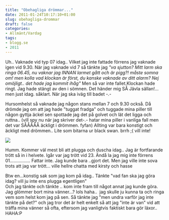 ```yaml
---
title: "Obehagliga drömmar..."
date: 2011-01-24T10:17:10+01:00
slug: obehagliga-drommar
draft: false
categories:
- Allmänt/Vardag
tags:
- blogg.se
- 2011
---
```

Uh.. Vaknade vid typ 07 idag.. Vilket jag inte fattade förrens jag vaknade igen vid 9.30. När jag vaknade vid 7 så tänkte jag _"va sjutton? Mitt larm ska ringa 06.45, nu vaknar jag INNAN larmet gått och är pigg?! måste somna om! men kolla vad klockan är först, du kanske vaknade av ditt alarm? Nej omöjligt.. det hade jag kommit ihåg"_ Men så var inte fallet.Klockan hade ringt. Jag hade stängt av den i sömnen. Det händer mig SÅ Jävla sällan!... men just idag. såklart. När jag ska iväg till badet -.-  
  
  
Hursomhelst så vaknade jag någon stans mellan 7 och 9.30 också. Då drömde jag om att jag hade "tuggat fradga" och tuggade mina piller till någon gyttja äckel sen spottade jag det på golvet och lät det ligga och ruttna.. (vill spy nu när jag skriver det-.- hatar mina piller i vanliga fall men det var SÅÅÅÅÅ äckligt i drömmen. fyfan) Allting var bara konstigt och äckligt med drömmen.. Lite som bitarna ur black swan. brrh ;( vill inte!  
  

![](/assets/images/blogg.se/mardrm_106473118_128886312.jpg)

  
  
Humm. Kommer väl mest bli att plugga och duscha idag.. Jag är fortfarande trött så in i helvete. Igår var jag trött vid 23. Ändå la jag mig inte förrens 01................ Fattar inte. Jag kunde bara ..gjort det. Men jag ville inte sova trots att jag var trött... ville hellre chatta med kirsty och hasse  
  
Btw en...konstig sak som jag kom på idag.. Tänkte "vad fan ska jag göra idag? vill ju inte ens plugga egentligen"  
Och jag tänkte och tänkte .. kom inte fram till något annat jag kunde göra.  
Jag glömmer bort mina vänner...? lols haha..  jag skulle ju kunna ta och ringa vem som helst kom jag på sen. Så tänkte jag "men undra varför jag inte tänkte på det?" och jag tror det är helt enkelt så att jag "inte är van" vid att träffa mina vänner så ofta, eftersom jag vanligtvis faktiskt bara gör läxor.. HAHA:P